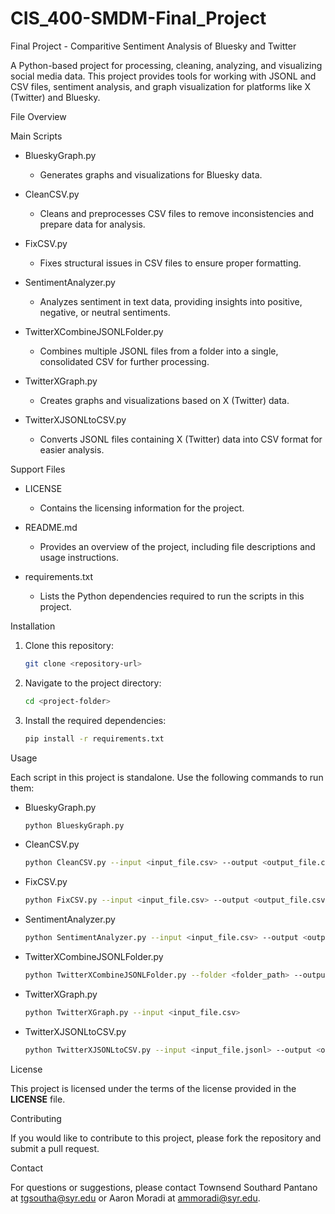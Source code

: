 # CIS_400-SMDM-Final_Project
Final Project - Comparitive Sentiment Analysis of Bluesky and Twitter

A Python-based project for processing, cleaning, analyzing, and visualizing social media data. This project provides tools for working with JSONL and CSV files, sentiment analysis, and graph visualization for platforms like X (Twitter) and Bluesky.

File Overview

Main Scripts

- BlueskyGraph.py
  - Generates graphs and visualizations for Bluesky data.

- CleanCSV.py
  - Cleans and preprocesses CSV files to remove inconsistencies and prepare data for analysis.

- FixCSV.py
  - Fixes structural issues in CSV files to ensure proper formatting.

- SentimentAnalyzer.py
  - Analyzes sentiment in text data, providing insights into positive, negative, or neutral sentiments.

- TwitterXCombineJSONLFolder.py
  - Combines multiple JSONL files from a folder into a single, consolidated CSV for further processing.

- TwitterXGraph.py
  - Creates graphs and visualizations based on X (Twitter) data.

- TwitterXJSONLtoCSV.py
  - Converts JSONL files containing X (Twitter) data into CSV format for easier analysis.

Support Files

- LICENSE
  - Contains the licensing information for the project.

- README.md
  - Provides an overview of the project, including file descriptions and usage instructions.

- requirements.txt
  - Lists the Python dependencies required to run the scripts in this project.

Installation

1. Clone this repository:
   ```bash
   git clone <repository-url>
   ```

2. Navigate to the project directory:
   ```bash
   cd <project-folder>
   ```

3. Install the required dependencies:
   ```bash
   pip install -r requirements.txt
   ```

Usage

Each script in this project is standalone. Use the following commands to run them:

- BlueskyGraph.py
  ```bash
  python BlueskyGraph.py
  ```

- CleanCSV.py
  ```bash
  python CleanCSV.py --input <input_file.csv> --output <output_file.csv>
  ```

- FixCSV.py
  ```bash
  python FixCSV.py --input <input_file.csv> --output <output_file.csv>
  ```

- SentimentAnalyzer.py
  ```bash
  python SentimentAnalyzer.py --input <input_file.csv> --output <output_file.csv>
  ```

- TwitterXCombineJSONLFolder.py
  ```bash
  python TwitterXCombineJSONLFolder.py --folder <folder_path> --output <output_file.jsonl>
  ```

- TwitterXGraph.py
  ```bash
  python TwitterXGraph.py --input <input_file.csv>
  ```

- TwitterXJSONLtoCSV.py
  ```bash
  python TwitterXJSONLtoCSV.py --input <input_file.jsonl> --output <output_file.csv>
  ```

License

This project is licensed under the terms of the license provided in the **LICENSE** file.

Contributing

If you would like to contribute to this project, please fork the repository and submit a pull request.

Contact

For questions or suggestions, please contact Townsend Southard Pantano at tgsoutha@syr.edu or Aaron Moradi at ammoradi@syr.edu.

